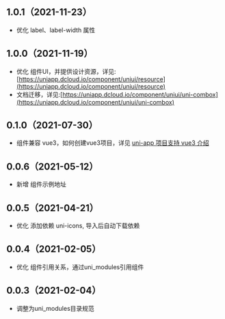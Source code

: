 ## 1.0.1（2021-11-23）

-   优化 label、label-width 属性

## 1.0.0（2021-11-19）

-   优化 组件UI，并提供设计资源，详见:[https://uniapp.dcloud.io/component/uniui/resource](https://uniapp.dcloud.io/component/uniui/resource)
-   文档迁移，详见:[https://uniapp.dcloud.io/component/uniui/uni-combox](https://uniapp.dcloud.io/component/uniui/uni-combox)

## 0.1.0（2021-07-30）

-   组件兼容 vue3，如何创建vue3项目，详见 [uni-app 项目支持 vue3 介绍](https://ask.dcloud.net.cn/article/37834)

## 0.0.6（2021-05-12）

-   新增 组件示例地址

## 0.0.5（2021-04-21）

-   优化 添加依赖 uni-icons, 导入后自动下载依赖

## 0.0.4（2021-02-05）

-   优化 组件引用关系，通过uni_modules引用组件

## 0.0.3（2021-02-04）

-   调整为uni_modules目录规范
